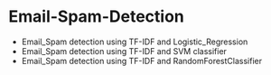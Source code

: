 # Email-Spam-Detection

- Email_Spam detection using TF-IDF and Logistic_Regression 
- Email_Spam detection using TF-IDF and SVM classifier
- Email_Spam detection using TF-IDF and RandomForestClassifier
